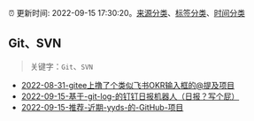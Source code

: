 :alarm_clock: 更新时间: 2022-09-15 17:30:20。[来源分类](../README.md)、[标签分类](../TAGS.md)、[时间分类](../TIMELINE.md)

## Git、SVN


> 关键字：`Git`、`SVN`



- [2022-08-31-gitee上撸了个类似飞书OKR输入框的@提及项目](https://www.zhangxinxu.com/wordpress/2022/08/gitee-feishu-okr-at-mention/) 
- [2022-09-15-基于-git-log-的钉钉日报机器人（日报？写个屁）](https://www.v2ex.com/t/880390) 
- [2022-09-15-推荐-近期-yyds-的-GitHub-项目](https://toutiao.io/k/i1qkq4o) 